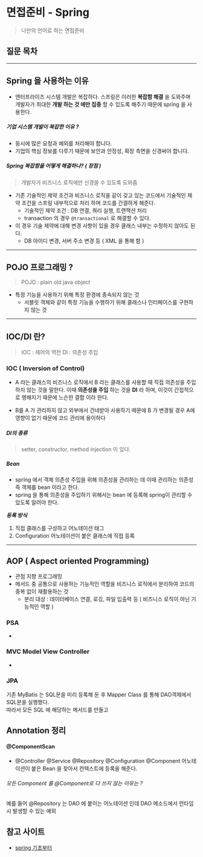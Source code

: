 # 면접준비 - Spring
> 나만의 언어로 하는 면접준비

## 질문 목차

---

## Spring 을 사용하는 이유
- 엔터프라이즈 시스템 개발은 복잡하다. 스프링은 이러한 **복잡함 해결** 을 도와주며 개발자가 최대한 **개발 하는 것 에만 집중** 할 수 있도록 해주기 때문에 spring 을 사용한다.

##### 기업 시스템 개발이 복잡한 이유 ?
- 동시에 많은 요청과 예외를 처리해야 합니다.  
- 기업의 핵심 정보를 다루기 때문에 보안과 안정성, 확장 측면을 신경써야 합니다. 

##### Spring 복잡함을 어떻게 해결하나? ( 장점 )
> 개발자가 비즈니스 로직에만 신경쓸 수 있도록 도와줌  

- 기존 기술적인 제약 조건과 비즈니스 로직을 같이 갖고 있는 코드에서 기술적인 제약 조건을 스프링 내부적으로 처리 하며 코드를 간결하게 해준다.
    - 기술적인 제약 조건 : DB 연결, 쿼리 실행, 트랜잭션 처리
    - transaction 의 경우 ```@transactional``` 로 해결할 수 있다.
- 이 경우 기술 제약에 대해 변경 사항이 있을 경우 클래스 내부는 수정하지 않아도 된다.
    - DB 아이디 변경, 서버 주소 변경 등 ( XML 을 통해 함 )

---

## POJO 프로그래밍 ?
> POJO : plain old java object  
- 특정 기능을 사용하기 위해 특정 환경에 종속되지 않는 것
    - 서블릿 객체와 같이 특정 기능을 수행하기 위해 클래스나 인터페이스를 구현하지 않는 것

---

## IOC/DI 란? 
> IOC : 제어의 역전
> DI : 의존성 주입  

### IOC ( Inversion of Control)
- A 라는 클래스의 비즈니스 로직에서 B 라는 클래스를 사용할 때 직접 의존성을 주입하지 않는 것을 말한다. 이때 **의존성을 주입** 하는 것을 **DI** 라 하며, 이것이 간접적으로 헹해지기 때문에 느슨한 결합 이라 한다.

- B를 A 가 관리하지 않고 외부에서 건네받아 사용하기 떼문에 B 가 변경될 경우 A에 영향이 없기 때문에 코드 관리에 용이하다

##### DI의 종류
> setter, constructor, method injection 이 있다.  

##### Bean
- spring 에서 객체 의존성 주입을 위해 의존성을 관리하는 데 이때 관리하는 의존성 즉 객체를 bean 이라고 한다. 
- spring 을 통해 의존성을 주입하기 위해서는 bean 에 등록해 spring이 관리할 수 있도록 알려야 한다.

**_등록 방식_**  
1. 직접 클래스를 구성하고 어노테이션 태그  
2. Configuration 어노테이션이 붙은 클래스에 직접 등록

---

## AOP ( Aspect oriented Programming)
- 관점 지향 프로그래밍
- 메서드 중 공통으로 사용하는 기능적인 역할을 비즈니스 로직에서 분리하여 코드의 중복 없이 재활용하는 것 
    - 분리 대상 : 데이터베이스 연결, 로깅, 파일 입출력 등 ( 비즈니스 로직이 아닌 기능적인 역할 )



### PSA
- 

### MVC Model View Controller
- 


### JPA
기존 MyBatis 는 SQL문을 미리 등록해 둔 후 Mapper Class 를 통해 DAO객체에서 SQL문을 실행했다.  
따라서 모든 SQL 에 해당하는 메서드를 만들고 

## Annotation 정리

#### @ComponentScan 
- @Controller @Service @Repository @Configuration @Component 어노테이션이 붙은 Bean 을 찾아서 컨텍스트에 등록을 해준다.
###### 모든 Component 를 @Component로 다 쓰지 않는 이유는 ? 
예를 들어 @Repository 는 DAO 에 붙이는 어노테이션 인데 DAO 메소드에서 런타임 시 발생할 수 있는 예외


## 참고 사이트
- [spring 기초부터](#https://sabarada.tistory.com/67?category=803157)  



